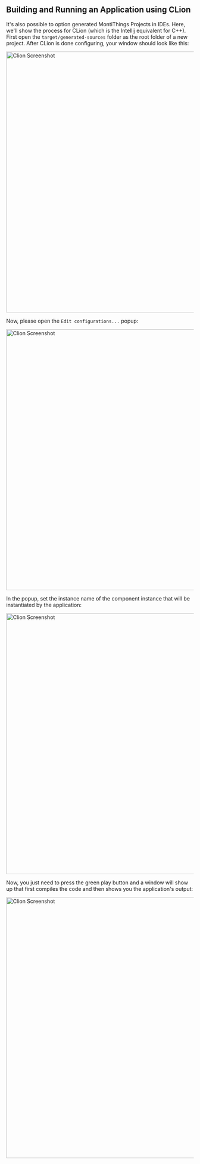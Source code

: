 ## Building and Running an Application using CLion

It's also possible to option generated MontiThings Projects in IDEs.
Here, we'll show the process for CLion (which is the Intellij equivalent for C++).
First open the `target/generated-sources` folder as the root folder of a new project.
After CLion is done configuring, your window should look like this:

<img src="../../docs/Clion1.png" alt="Clion Screenshot" width="700px" />

Now, please open the `Edit configurations...` popup:

<img src="../../docs/Clion2.png" alt="Clion Screenshot" width="700px" />

In the popup, set the instance name of the component instance that will be instantiated by the application:

<img src="../../docs/Clion3.png" alt="Clion Screenshot" width="700px" />

Now, you just need to press the green play button and a window will show up that first compiles the code and then shows you the application's output:

<img src="../../docs/Clion4.png" alt="Clion Screenshot" width="700px" />